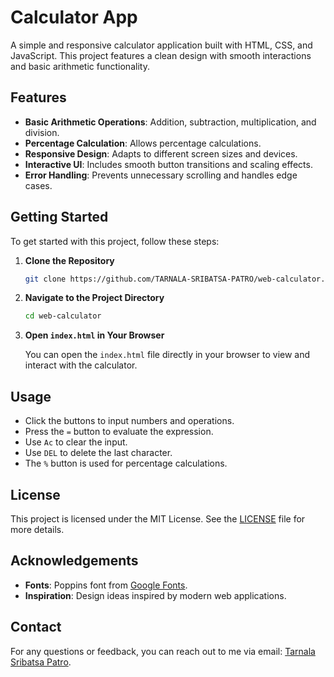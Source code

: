 # Calculator App

A simple and responsive calculator application built with HTML, CSS, and JavaScript. This project features a clean design with smooth interactions and basic arithmetic functionality.

## Features

- **Basic Arithmetic Operations**: Addition, subtraction, multiplication, and division.
- **Percentage Calculation**: Allows percentage calculations.
- **Responsive Design**: Adapts to different screen sizes and devices.
- **Interactive UI**: Includes smooth button transitions and scaling effects.
- **Error Handling**: Prevents unnecessary scrolling and handles edge cases.

## Getting Started

To get started with this project, follow these steps:

1. **Clone the Repository**

   ```bash
   git clone https://github.com/TARNALA-SRIBATSA-PATRO/web-calculator.git
   ```

2. **Navigate to the Project Directory**

   ```bash
   cd web-calculator
   ```

3. **Open `index.html` in Your Browser**

   You can open the `index.html` file directly in your browser to view and interact with the calculator.

## Usage

- Click the buttons to input numbers and operations.
- Press the `=` button to evaluate the expression.
- Use `Ac` to clear the input.
- Use `DEL` to delete the last character.
- The `%` button is used for percentage calculations.

## License

This project is licensed under the MIT License. See the [LICENSE](LICENSE) file for more details.

## Acknowledgements

- **Fonts**: Poppins font from [Google Fonts](https://fonts.google.com).
- **Inspiration**: Design ideas inspired by modern web applications.

## Contact

For any questions or feedback, you can reach out to me via email: [Tarnala Sribatsa Patro](mailto:tsribatsapatro@gmail.com?subject=Regarding%20Your%20Web%20Calculator&body=Hello%20Tarnala%2C%0A%0AI%20have%20visited%20your%20web%20calculator%20and%20I%20want%20to%20connect%20with%20you%20regarding%20this.%0A%0ABest%20regards%2C%0A[Your%20Name]).
